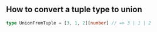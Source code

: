 ## How to convert a tuple type to union

```typescript
type UnionFromTuple = [3, 1, 2][number] // => 3 | 1 | 2
```
